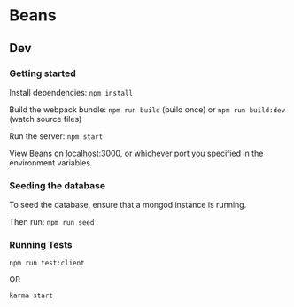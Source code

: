 # Beans

## Dev
### Getting started
Install dependencies: `npm install`

Build the webpack bundle: `npm run build` (build once) or `npm run build:dev` (watch source files)

Run the server: `npm start`

View Beans on [localhost:3000](http://localhost:3000), or whichever port you specified in the environment variables.

### Seeding the database
To seed the database, ensure that a mongod instance is running.

Then run: `npm run seed`

### Running Tests
```
npm run test:client
```

OR

```
karma start
```